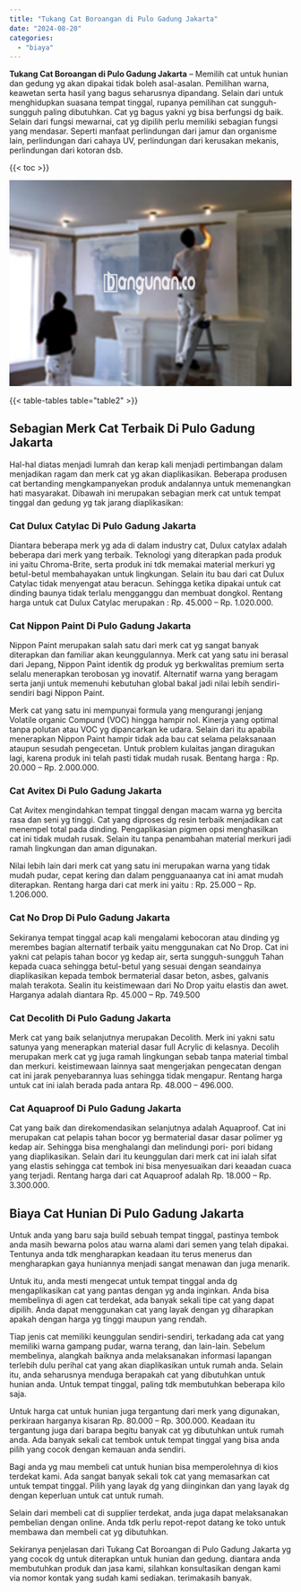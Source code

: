 ```yaml
---
title: "Tukang Cat Boroangan di Pulo Gadung Jakarta"
date: "2024-08-20"
categories: 
  - "biaya"
---
```


**Tukang Cat Boroangan di Pulo Gadung Jakarta** – Memilih cat untuk hunian dan gedung yg akan dipakai tidak boleh asal-asalan. Pemilihan warna, keawetan serta hasil yang bagus seharusnya dipandang. Selain dari untuk menghidupkan suasana tempat tinggal, rupanya pemilihan cat sungguh-sungguh paling dibutuhkan. Cat yg bagus yakni yg bisa berfungsi dg baik. Selain dari fungsi mewarnai, cat yg dipilih perlu memiliki sebagian fungsi yang mendasar. Seperti manfaat perlindungan dari jamur dan organisme lain, perlindungan dari cahaya UV, perlindungan dari kerusakan mekanis, perlindungan dari kotoran dsb.

{{< toc >}}

![Tukang Cat Boroangan di Pulo Gadung Jakarta](/images/jasa-cat-murah31.png)

{{< table-tables table="table2" >}}

## Sebagian Merk Cat Terbaik Di Pulo Gadung Jakarta

Hal-hal diatas menjadi lumrah dan kerap kali menjadi pertimbangan dalam menjadikan ragam dan merk cat yg akan diaplikasikan. Beberapa produsen cat bertanding mengkampanyekan produk andalannya untuk memenangkan hati masyarakat. Dibawah ini merupakan sebagian merk cat untuk tempat tinggal dan gedung yg tak jarang diaplikasikan:

### Cat Dulux Catylac Di Pulo Gadung Jakarta

Diantara beberapa merk yg ada di dalam industry cat, Dulux catylax adalah beberapa dari merk yang terbaik. Teknologi yang diterapkan pada produk ini yaitu Chroma-Brite, serta produk ini tdk memakai material merkuri yg betul-betul membahayakan untuk lingkungan. Selain itu bau dari cat Dulux Catylac tidak menyengat atau beracun. Sehingga ketika dipakai untuk cat dinding baunya tidak terlalu mengganggu dan membuat dongkol. Rentang harga untuk cat Dulux Catylac merupakan : Rp. 45.000 – Rp. 1.020.000.

### Cat Nippon Paint Di Pulo Gadung Jakarta

Nippon Paint merupakan salah satu dari merk cat yg sangat banyak diterapkan dan familiar akan keunggulannya. Merk cat yang satu ini berasal dari Jepang, Nippon Paint identik dg produk yg berkwalitas premium serta selalu menerapkan terobosan yg inovatif. Alternatif warna yang beragam serta janji untuk memenuhi kebutuhan global bakal jadi nilai lebih sendiri-sendiri bagi Nippon Paint.

Merk cat yang satu ini mempunyai formula yang mengurangi jenjang Volatile organic Compund (VOC) hingga hampir nol. Kinerja yang optimal tanpa polutan atau VOC yg dipancarkan ke udara. Selain dari itu apabila menerapkan Nippon Paint hampir tidak ada bau cat selama pelaksanaan ataupun sesudah pengecetan. Untuk problem kulaitas jangan diragukan lagi, karena produk ini telah pasti tidak mudah rusak. Bentang harga : Rp. 20.000 – Rp. 2.000.000.

### Cat Avitex Di Pulo Gadung Jakarta

Cat Avitex mengindahkan tempat tinggal dengan macam warna yg bercita rasa dan seni yg tinggi. Cat yang diproses dg resin terbaik menjadikan cat menempel total pada dinding. Pengaplikasian pigmen opsi menghasilkan cat ini tidak mudah rusak. Selain itu tanpa penambahan material merkuri jadi ramah lingkungan dan aman digunakan.

Nilai lebih lain dari merk cat yang satu ini merupakan warna yang tidak mudah pudar, cepat kering dan dalam pengguanaanya cat ini amat mudah diterapkan. Rentang harga dari cat merk ini yaitu : Rp. 25.000 – Rp. 1.206.000.

### Cat No Drop Di Pulo Gadung Jakarta

Sekiranya tempat tinggal acap kali mengalami kebocoran atau dinding yg merembes bagian alternatif terbaik yaitu menggunakan cat No Drop. Cat ini yakni cat pelapis tahan bocor yg kedap air, serta sungguh-sungguh Tahan kepada cuaca sehingga betul-betul yang sesuai dengan seandainya diaplikasikan kepada tembok bermaterial dasar beton, asbes, galvanis malah terakota. Sealin itu keistimewaan dari No Drop yaitu elastis dan awet. Harganya adalah diantara Rp. 45.000 – Rp. 749.500

### Cat Decolith Di Pulo Gadung Jakarta

Merk cat yang baik selanjutnya merupakan Decolith. Merk ini yakni satu satunya yang menerapkan material dasar full Acrylic di kelasnya. Decolih merupakan merk cat yg juga ramah lingkungan sebab tanpa material timbal dan merkuri. keistimewaan lainnya saat mengerjakan pengecatan dengan cat ini jarak penyebarannya luas sehingga tidak mengapur. Rentang harga untuk cat ini ialah berada pada antara Rp. 48.000 – 496.000.

### Cat Aquaproof Di Pulo Gadung Jakarta

Cat yang baik dan direkomendasikan selanjutnya adalah Aquaproof. Cat ini merupakan cat pelapis tahan bocor yg bermaterial dasar dasar polimer yg kedap air. Sehingga bisa menghalangi dan melindungi pori- pori bidang yang diaplikasikan. Selain dari itu keunggulan dari merk cat ini ialah sifat yang elastis sehingga cat tembok ini bisa menyesuaikan dari keaadan cuaca yang terjadi. Rentang harga dari cat Aquaproof adalah Rp. 18.000 – Rp. 3.300.000.

## Biaya Cat Hunian Di Pulo Gadung Jakarta

Untuk anda yang baru saja build sebuah tempat tinggal, pastinya tembok anda masih bewarna polos atau warna alami dari semen yang telah dipakai. Tentunya anda tdk mengharapkan keadaan itu terus menerus dan mengharapkan gaya huniannya menjadi sangat menawan dan juga menarik.

Untuk itu, anda mesti mengecat untuk tempat tinggal anda dg mengaplikasikan cat yang pantas dengan yg anda inginkan. Anda bisa membelinya di agen cat terdekat, ada banyak sekali tipe cat yang dapat dipilih. Anda dapat menggunakan cat yang layak dengan yg diharapkan apakah dengan harga yg tinggi maupun yang rendah.

Tiap jenis cat memiliki keunggulan sendiri-sendiri, terkadang ada cat yang memiliki warna gampang pudar, warna terang, dan lain-lain. Sebelum membelinya, alangkah baiknya anda melaksanakan informasi lapangan terlebih dulu perihal cat yang akan diaplikasikan untuk rumah anda. Selain itu, anda seharusnya menduga berapakah cat yang dibutuhkan untuk hunian anda. Untuk tempat tinggal, paling tdk membutuhkan beberapa kilo saja.

Untuk harga cat untuk hunian juga tergantung dari merk yang digunakan, perkiraan harganya kisaran Rp. 80.000 – Rp. 300.000. Keadaan itu tergantung juga dari barapa begitu banyak cat yg dibutuhkan untuk rumah anda. Ada banyak sekali cat tembok untuk tempat tinggal yang bisa anda pilih yang cocok dengan kemauan anda sendiri.

Bagi anda yg mau membeli cat untuk hunian bisa memperolehnya di kios terdekat kami. Ada sangat banyak sekali tok cat yang memasarkan cat untuk tempat tinggal. Pilih yang layak dg yang diinginkan dan yang layak dg dengan keperluan untuk cat untuk rumah.

Selain dari membeli cat di supplier terdekat, anda juga dapat melaksanakan pembelian dengan online. Anda tdk perlu repot-repot datang ke toko untuk membawa dan membeli cat yg dibutuhkan.

Sekiranya penjelasan dari Tukang Cat Boroangan di Pulo Gadung Jakarta yg yang cocok dg untuk diterapkan untuk hunian dan gedung. diantara anda membutuhkan produk dan jasa kami, silahkan konsultasikan dengan kami via nomor kontak yang sudah kami sediakan. terimakasih banyak.
